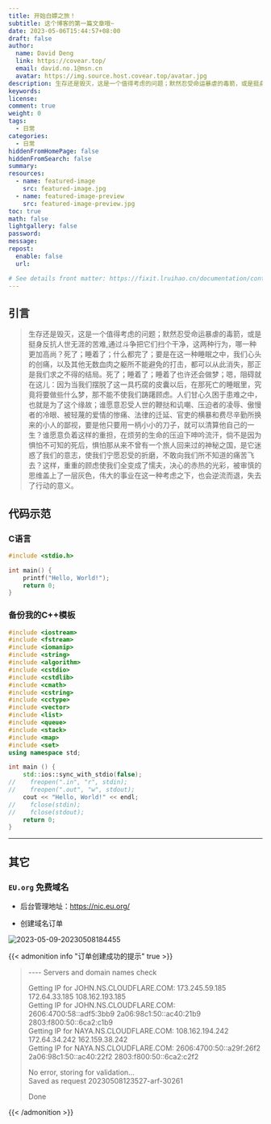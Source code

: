 ```yaml
---
title: 开始白嫖之旅！
subtitle: 这个博客的第一篇文章哦~
date: 2023-05-06T15:44:57+08:00
draft: false
author:
  name: David Deng
  link: https://covear.top/
  email: david.no.1@msn.cn
  avatar: https://img.source.host.covear.top/avatar.jpg
description: 生存还是毁灭，这是一个值得考虑的问题；默然忍受命运暴虐的毒箭，或是挺身反抗人世无涯的苦难，通过斗争把它们扫个干净，这两种行为，哪一种更加高尚？死了；睡着了；什么都完了；要是在这一种睡眠之中，我们心头的创痛，以及其他无数血肉之躯所不能避免的打击，都可以从此消失，那正是我们求之不得的结局。死了；睡着了；睡着了也许还会做梦；嗯，阻碍就在这儿：因为当我们摆脱了这一具朽腐的皮囊以后，在那死亡的睡眠里，究竟将要做些什么梦，那不能不使我们踌躇顾虑。人们甘心久困于患难之中，也就是为了这个缘故；谁愿意忍受人世的鞭挞和讥嘲、压迫者的凌辱、傲慢者的冷眼、被轻蔑的爱情的惨痛、法律的迁延、官吏的横暴和费尽辛勤所换来的小人的鄙视，要是他只要用一柄小小的刀子，就可以清算他自己的一生？谁愿意负着这样的重担，在烦劳的生命的压迫下呻吟流汗，倘不是因为惧怕不可知的死后，惧怕那从来不曾有一个旅人回来过的神秘之国，是它迷惑了我们的意志，使我们宁愿忍受的折磨，不敢向我们所不知道的痛苦飞去？这样，重重的顾虑使我们全变成了懦夫，决心的赤热的光彩，被审慎的思维盖上了一层灰色，伟大的事业在这一种考虑之下，也会逆流而退，失去了行动的意义。
keywords:
license:
comment: true
weight: 0
tags:
  - 日常
categories:
  - 日常
hiddenFromHomePage: false
hiddenFromSearch: false
summary:
resources:
  - name: featured-image
    src: featured-image.jpg
  - name: featured-image-preview
    src: featured-image-preview.jpg
toc: true
math: false
lightgallery: false
password:
message:
repost:
  enable: false
  url:

# See details front matter: https://fixit.lruihao.cn/documentation/content-management/introduction/#front-matter
---
```


<!--more-->

## 引言

> 生存还是毁灭，这是一个值得考虑的问题；默然忍受命运暴虐的毒箭，或是挺身反抗人世无涯的苦难,通过斗争把它们扫个干净，这两种行为，哪一种更加高尚？死了；睡着了；什么都完了；要是在这一种睡眠之中，我们心头的创痛，以及其他无数血肉之躯所不能避免的打击，都可以从此消失，那正是我们求之不得的结局。死了；睡着了；睡着了也许还会做梦；嗯，阻碍就在这儿：因为当我们摆脱了这一具朽腐的皮囊以后，在那死亡的睡眠里，究竟将要做些什么梦，那不能不使我们踌躇顾虑。人们甘心久困于患难之中，也就是为了这个缘故；谁愿意忍受人世的鞭挞和讥嘲、压迫者的凌辱、傲慢者的冷眼、被轻蔑的爱情的惨痛、法律的迁延、官吏的横暴和费尽辛勤所换来的小人的鄙视，要是他只要用一柄小小的刀子，就可以清算他自己的一生？谁愿意负着这样的重担，在烦劳的生命的压迫下呻吟流汗，倘不是因为惧怕不可知的死后，惧怕那从来不曾有一个旅人回来过的神秘之国，是它迷惑了我们的意志，使我们宁愿忍受的折磨，不敢向我们所不知道的痛苦飞去？这样，重重的顾虑使我们全变成了懦夫，决心的赤热的光彩，被审慎的思维盖上了一层灰色，伟大的事业在这一种考虑之下，也会逆流而退，失去了行动的意义。


## 代码示范

### C语言
```c
#include <stdio.h>

int main() {
    printf("Hello, World!");
    return 0;
}
```

### 备份我的C++模板
```c++
#include <iostream>
#include <fstream>
#include <iomanip>
#include <string>
#include <algorithm>
#include <cstdio>
#include <cstdlib>
#include <cmath>
#include <cstring>
#include <cctype>
#include <vector>
#include <list>
#include <queue>
#include <stack>
#include <map>
#include <set>
using namespace std;

int main () {
    std::ios::sync_with_stdio(false);
//    freopen(".in", "r", stdin);
//    freopen(".out", "w", stdout);
    cout << "Hello, World!" << endl;
//    fclose(stdin);
//    fclose(stdout);
    return 0;
}
```

---

## 其它

### `EU.org` 免费域名


- 后台管理地址：<https://nic.eu.org/>

- 创建域名订单

![2023-05-09-20230508184455](https://img.source.host.covear.top/2023-05-09-20230508184455.png "订单创建成功")

{{< admonition info "订单创建成功的提示" true >}}

>\-\-\-\- Servers and domain names check 
> 
>Getting IP for JOHN.NS.CLOUDFLARE.COM: 173.245.59.185 172.64.33.185 108.162.193.185  
>Getting IP for JOHN.NS.CLOUDFLARE.COM: 2606:4700:58::adf5:3bb9 2a06:98c1:50::ac40:21b9 2803:f800:50::6ca2:c1b9  
>Getting IP for NAYA.NS.CLOUDFLARE.COM: 108.162.194.242 172.64.34.242 162.159.38.242  
>Getting IP for NAYA.NS.CLOUDFLARE.COM: 2606:4700:50::a29f:26f2 2a06:98c1:50::ac40:22f2 2803:f800:50::6ca2:c2f2  
>  
>  
>No error, storing for validation...  
>Saved as request 20230508123527-arf-30261  
>  
>Done  

{{< /admonition >}}
